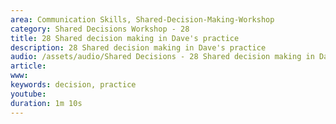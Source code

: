 ```yaml
---
area: Communication Skills, Shared-Decision-Making-Workshop
category: Shared Decisions Workshop - 28
title: 28 Shared decision making in Dave's practice
description: 28 Shared decision making in Dave's practice
audio: /assets/audio/Shared Decisions - 28 Shared decision making in Dave's practice. Dave Tomson - MQ.mp3
article: 
www: 
keywords: decision, practice
youtube: 
duration: 1m 10s
--- 
```

